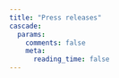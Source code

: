 ```yaml
---
title: "Press releases"
cascade:
  params:
    comments: false
    meta:
      reading_time: false
---
```

